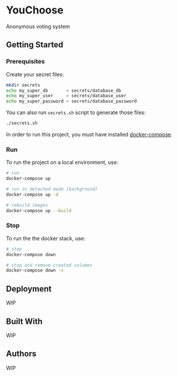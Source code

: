 # YouChoose
Anonymous voting system

## Getting Started

### Prerequisites

Create your secret files:

```bash
mkdir secrets
echo my_super_db       > secrets/database_db
echo my_super_user     > secrets/database_user
echo my_super_password > secrets/database_password
```

You can also run ```secrets.sh``` script to generate those files:

```bash
./secrets.sh
```

In order to run this project, you must have installed [docker-compose](https://docs.docker.com/compose/install/).

### Run

To run the project on a local environment, use:
```bash
# run
docker-compose up

# run in detached mode (background)
docker-compose up -d

# rebuild images
docker-compose up --build
```

### Stop

To run the the docker stack, use:
```bash
# stop
docker-compose down

# stop and remove created volumes
docker-compose down -v
```


## Deployment

WIP

## Built With

WIP

## Authors

WIP
